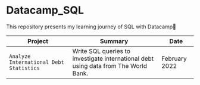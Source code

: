 # Datacamp_SQL
This repository presents my learning journey of SQL with Datacamp🚀

| Project | Summary | Date |
| --- | --- | --- |
| `Analyze International Debt Statistics` | Write SQL queries to investigate international debt using data from The World Bank. | February 2022 |
